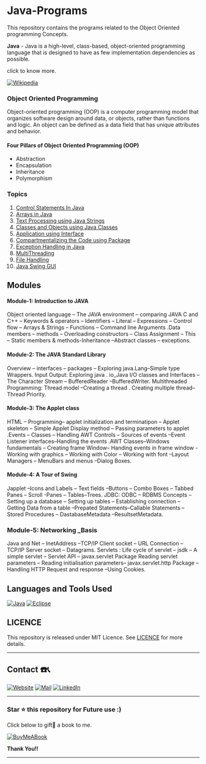 # Java-Programs

This repository contains the programs related to the Object Oriented programming Concepts. 

**Java** - Java is a high-level, class-based, object-oriented programming language that is designed to have as few implementation dependencies as possible.

click to know more. 

[![Wikipedia](https://img.shields.io/badge/JAVA-Wikipedia-00B2FF?style=for-the-badge&logo=web&logoColor=white)](https://en.wikipedia.org/wiki/Java_(programming_language))

### Object Oriented Programming 

Object-oriented programming (OOP) is a computer programming model that organizes software design around data, or objects, rather than functions and logic. An object can be defined as a data field that has unique attributes and behavior.

#### Four Pillars of Object Oriented Programming (OOP)

- Abstraction 
- Encapsulation
- Inheritance 
- Polymorphism

### Topics

1. [Control Statements In Java](/1-Control-Statements-in-Java)
2. [Arrays in Java](/2-Arrays-in-java)
3. [Text Processing using Java Strings](/3-Text-processing-using-java-strings)
4. [Classes and Objects using Java Classes](/4-Classes-and-Objects-in-Java)
5. [Application using Interface](/5-Application-using-Interface)
6. [Compartmentalizing the Code using Package](/6-Compartmentalizing-the-Code-using-package)
7. [Exception Handling in Java](/7-Exception-handling-in-Java)
8. [MultiThreading](/8-MultiThreading)
9. [File Handling](/9-FileHandling)
10. [Java Swing GUI](/10-JavaSwingGUI)

## Modules

#### Module-1: Introduction to JAVA
Object oriented language – The JAVA environment – comparing JAVA C and C++ – Keywords & operators – Identifiers – Literal – Expressions – Control flow – Arrays & Strings – Functions – Command line Arguments .Data members – methods – Overloading constructors – Class Assignment – This – Static members & methods-Inheritance –Abstract classes – exceptions.

#### Module-2: The JAVA Standard Library
Overview – interfaces – packages – Exploring java.Lang–Simple type Wrappers. Input Output: Exploring java . io_Java I/O classes and Interfaces – The Character Stream – BufferedReader –BufferedWriter. Multithreaded Programming: Thread model –Creating a thread . Creating multiple thread–Thread Priority.

#### Module-3: The Applet class
HTML – Programming– applet initialization and terminatipon – Applet skeleton – Simple Applet Display method – Passing parameters to applet .Events – Classes – Handling AWT Controls – Sources of events –Event Listener interfaces–Handling the events .AWT Classes–Windows fundamentals – Creating frame Window– Handing events in frame window - Working with graphics – Working with Color – Working with font –Layout Managers – MenuBars and menus –Dialog Boxes.

#### Module-4: A Tour of Swing
Japplet –Icons and Labels – Text fields –Buttons – Combo Boxes – Tabbed Panes – Scroll -Panes – Tables–Trees. JDBC: ODBC – RDBMS Concepts – Setting up a database – Setting up tables – Establishing connection – Getting Data from a table –Prepated Statements–Callable Statements – Stored Procedures – DastabaseMetadata –ResultsetMetadata.

### Module-5: Networking _Basis
Java and Net – InetAddress –TCP/IP Client socket – URL Connection –TCP/IP Server socket – Datagrams. Servlets : Life cycle of servlet – jsdk – A simple servlet – Servlet API – javax.servlet Package Reading servlet parameters – Reading initialisation parameters– javax.servlet.http
Package – Handling HTTP Request and response –Using Cookies.

## Languages and Tools Used

[![Java](https://img.shields.io/badge/Java-ED8B00?style=for-the-badge&logo=java&logoColor=white)](https://github.com/Ruban2205/Java-Programs)
[![Eclipse](https://img.shields.io/badge/Eclipse-2C2255?style=for-the-badge&logo=eclipse&logoColor=white)](https://github.com/Ruban2205/Java-Programs)

## LICENCE 

This repository is released under MIT Licence. See [LICENCE](/LICENCE) for more details. 

<hr/>

## Contact ☎️📞

[![Website](https://img.shields.io/badge/website-000000?style=for-the-badge&logo=About.me&logoColor=white)](https://rubangino.in/)
[![Mail](https://img.shields.io/badge/Email-D14836?style=for-the-badge&logo=gmail&logoColor=white)](mailto:info@rubangino.in)
[![LinkedIn](https://img.shields.io/badge/LinkedIn-0077B5?style=for-the-badge&logo=linkedin&logoColor=white)](https://www.linkedin.com/in/ruban-gino-singh/)

<hr/>

### Star ⭐ this repository for Future use :)

Click below to gift🎁 a book to me.

[![BuyMeABook](https://img.shields.io/badge/Buy%20Me%20a%20Book-ffdd00?style=for-the-badge&logo=buy-me-a-book&logoColor=black)
](https://bit.ly/3M5jxLd)

**Thank You!!**

<hr/>
